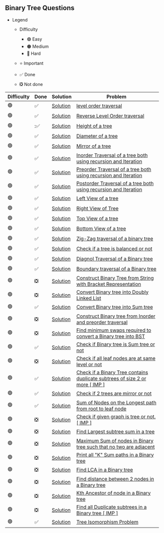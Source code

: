 ## Binary Tree Questions

- Legend
    - Difficulty
        - :green_circle: Easy
        - :orange_circle: Medium
        - :red_circle: Hard

    - :star: Important
    - :white_check_mark: Done
    - :negative_squared_cross_mark: Not done


| Difficulty       | Done                          | Solution                                       | Problem                                                                                                                                                                                                                                                                                                            |
| -------------    | ------------------------------ |------------------------------------------------| ------------------------------------------------------------------------------------------------------------------------------------------------------------------------------------------------------------------------------------------------------------------------------------------------------------------ |
| :green_circle:     | :white_check_mark:  | [Solution](levelOrderOfBinaryTree.java)        | [level order traversal](https://practice.geeksforgeeks.org/problems/level-order-traversal/1)
| :green_circle:     | :white_check_mark:  | [Solution](reverseLevelOrderOfBinaryTree.java) | [Reverse Level Order traversal](https://practice.geeksforgeeks.org/problems/reverse-level-order-traversal/1)
| :green_circle:     | ::white_check_mark:  | [Solution](heightOfTree.java)                  | [Height of a tree](https://practice.geeksforgeeks.org/problems/height-of-binary-tree/1)
| :green_circle:     | :white_check_mark:  | [Solution](diameterOfTree.java)                | [Diameter of a tree](https://practice.geeksforgeeks.org/problems/diameter-of-binary-tree/1)
| :green_circle:     | :white_check_mark:  | [Solution](mirrorOfTree.java)                  | [Mirror of a tree](https://www.geeksforgeeks.org/create-a-mirror-tree-from-the-given-binary-tree/)
| :green_circle:     | :white_check_mark:  | [Solution](inOrderTraversaljava)               | [Inorder Traversal of a tree both using recursion and Iteration](https://www.techiedelight.com/inorder-tree-traversal-iterative-recursive/)
| :green_circle:     | :white_check_mark:  | [Solution](preOrderTraversal.java)             | [Preorder Traversal of a tree both using recursion and Iteration](https://www.techiedelight.com/preorder-tree-traversal-iterative-recursive/)
| :green_circle:     | :white_check_mark:  | [Solution](postOrderTraversal.java)            | [Postorder Traversal of a tree both using recursion and Iteration](https://www.techiedelight.com/postorder-tree-traversal-iterative-recursive/)
| :green_circle:     | :white_check_mark:  | [Solution](leftViewOfBinaryTree.java)          | [Left View of a tree](https://practice.geeksforgeeks.org/problems/left-view-of-binary-tree/1)
| :green_circle:     | :white_check_mark:  | [Solution](rightViewOfBinaryTree.java)         | [Right View of Tree](https://practice.geeksforgeeks.org/problems/right-view-of-binary-tree/1)
| :green_circle:     | :white_check_mark:  | [Solution](topViewOfBinaryTree.java)           | [Top View of a tree](https://practice.geeksforgeeks.org/problems/top-view-of-binary-tree/1)
| :green_circle:     |:white_check_mark:  | [Solution](bottomViewOfBinaryTree.java)        | [Bottom View of a tree](https://practice.geeksforgeeks.org/problems/bottom-view-of-binary-tree/1)
| :green_circle:     | :white_check_mark:    | [Solution](ZigZagTraversalOfBinaryTree.java)   | [Zig-Zag traversal of a binary tree](https://practice.geeksforgeeks.org/problems/zigzag-tree-traversal/1)
| :green_circle:     | :white_check_mark:  | [Solution](checkIfTreeIsBalancedorNot.java)    | [Check if a tree is balanced or not](https://practice.geeksforgeeks.org/problems/check-for-balanced-tree/1)
| :green_circle:     | :white_check_mark: | [Solution](DiagonalTraversalOfBinaryTree.java) | [Diagnol Traversal of a Binary tree](https://www.geeksforgeeks.org/diagonal-traversal-of-binary-tree/)
| :green_circle:     | :white_check_mark:  | [Solution](BoundaryTraversal.java)             | [Boundary traversal of a Binary tree](https://practice.geeksforgeeks.org/problems/boundary-traversal-of-binary-tree/1)
| :green_circle:     | :negative_squared_cross_mark:  | [Solution](ReverseAnArray.java)                | [Construct Binary Tree from String with Bracket Representation](https://www.geeksforgeeks.org/construct-binary-tree-string-bracket-representation/)
| :green_circle:     | :negative_squared_cross_mark:  | [Solution](ReverseAnArray.java)                | [Convert Binary tree into Doubly Linked List](https://practice.geeksforgeeks.org/problems/binary-tree-to-dll/1)
| :green_circle:     | :white_check_mark:  | [Solution](convertToSumTree.java)              | [Convert Binary tree into Sum tree](https://practice.geeksforgeeks.org/problems/transform-to-sum-tree/1)
| :green_circle:     | :negative_squared_cross_mark:  | [Solution](ReverseAnArray.java)                | [Construct Binary tree from Inorder and preorder traversal](https://practice.geeksforgeeks.org/problems/construct-tree-1/1)
| :green_circle:     | :negative_squared_cross_mark:  | [Solution](ReverseAnArray.java)                | [Find minimum swaps required to convert a Binary tree into BST](https://www.geeksforgeeks.org/minimum-swap-required-convert-binary-tree-binary-search-tree/#:~:text=Given%20the%20array%20representation%20of,it%20into%20Binary%20Search%20Tree.&text=Swap%201%3A%20Swap%20node%208,node%209%20with%20node%2010.)
| :green_circle:     | :white_check_mark: | [Solution](CheckIfBinaryTreeIsSumTree.java)                | [Check if Binary tree is Sum tree or not](https://practice.geeksforgeeks.org/problems/sum-tree/1)
| :green_circle:     | :negative_squared_cross_mark:  | [Solution](ReverseAnArray.java)                | [Check if all leaf nodes are at same level or not](https://practice.geeksforgeeks.org/problems/leaf-at-same-level/1)
| :green_circle:     | :white_check_mark:  | [Solution](ReverseAnArray.java)                | [Check if a Binary Tree contains duplicate subtrees of size 2 or more \[ IMP \]](https://practice.geeksforgeeks.org/problems/duplicate-subtree-in-binary-tree/1)
| :green_circle:     | :white_check_mark: | [Solution](ReverseAnArray.java)                | [Check if 2 trees are mirror or not](https://practice.geeksforgeeks.org/problems/check-mirror-in-n-ary-tree/0)
| :green_circle:     | :white_check_mark:  | [Solution](LongestRootToLeafSum.java)          | [Sum of Nodes on the Longest path from root to leaf node](https://practice.geeksforgeeks.org/problems/sum-of-the-longest-bloodline-of-a-tree/1)
| :green_circle:     | :negative_squared_cross_mark:  | [Solution](ReverseAnArray.java)                | [Check if given graph is tree or not. \[ IMP \]](https://www.geeksforgeeks.org/check-given-graph-tree/#:~:text=Since%20the%20graph%20is%20undirected,graph%20is%20connected%2C%20otherwise%20not.)
| :green_circle:     | :negative_squared_cross_mark:  | [Solution](ReverseAnArray.java)                | [Find Largest subtree sum in a tree](https://www.geeksforgeeks.org/find-largest-subtree-sum-tree/)
| :green_circle:     | :negative_squared_cross_mark:  | [Solution](ReverseAnArray.java)                | [Maximum Sum of nodes in Binary tree such that no two are adjacent](https://www.geeksforgeeks.org/maximum-sum-nodes-binary-tree-no-two-adjacent/)
| :green_circle:     | :negative_squared_cross_mark:  | [Solution](ReverseAnArray.java)                | [Print all "K" Sum paths in a Binary tree](https://www.geeksforgeeks.org/print-k-sum-paths-binary-tree/)
| :green_circle:     | :negative_squared_cross_mark:  | [Solution](ReverseAnArray.java)                | [Find LCA in a Binary tree](https://practice.geeksforgeeks.org/problems/lowest-common-ancestor-in-a-binary-tree/1)
| :green_circle:     | :negative_squared_cross_mark:  | [Solution](ReverseAnArray.java)                | [Find distance between 2 nodes in a Binary tree](https://practice.geeksforgeeks.org/problems/min-distance-between-two-given-nodes-of-a-binary-tree/1)
| :green_circle:     | :negative_squared_cross_mark:  | [Solution](ReverseAnArray.java)                | [Kth Ancestor of node in a Binary tree](https://www.geeksforgeeks.org/kth-ancestor-node-binary-tree-set-2/)
| :green_circle:     | :negative_squared_cross_mark:  | [Solution](ReverseAnArray.java)                | [Find all Duplicate subtrees in a Binary tree \[ IMP \]](https://practice.geeksforgeeks.org/problems/duplicate-subtrees/1)
| :green_circle:     | :white_check_mark:  | [Solution](CheckIfTwoTreesAreIsomorphic.java)  | [Tree Isomorphism Problem](https://practice.geeksforgeeks.org/problems/check-if-tree-is-isomorphic/1)                                                                                                                                                                                                              
          